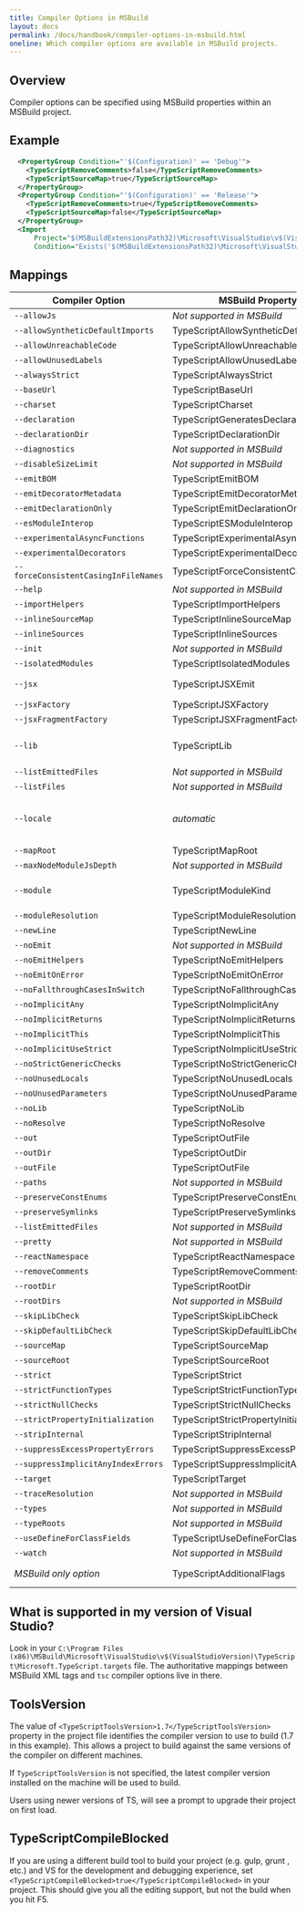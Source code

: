 ```yaml
---
title: Compiler Options in MSBuild
layout: docs
permalink: /docs/handbook/compiler-options-in-msbuild.html
oneline: Which compiler options are available in MSBuild projects.
---
```


## Overview

Compiler options can be specified using MSBuild properties within an MSBuild project.

## Example

```XML
  <PropertyGroup Condition="'$(Configuration)' == 'Debug'">
    <TypeScriptRemoveComments>false</TypeScriptRemoveComments>
    <TypeScriptSourceMap>true</TypeScriptSourceMap>
  </PropertyGroup>
  <PropertyGroup Condition="'$(Configuration)' == 'Release'">
    <TypeScriptRemoveComments>true</TypeScriptRemoveComments>
    <TypeScriptSourceMap>false</TypeScriptSourceMap>
  </PropertyGroup>
  <Import
      Project="$(MSBuildExtensionsPath32)\Microsoft\VisualStudio\v$(VisualStudioVersion)\TypeScript\Microsoft.TypeScript.targets"
      Condition="Exists('$(MSBuildExtensionsPath32)\Microsoft\VisualStudio\v$(VisualStudioVersion)\TypeScript\Microsoft.TypeScript.targets')" />
```

## Mappings

| Compiler Option                      | MSBuild Property Name                      | Allowed Values                              |
| ------------------------------------ | ------------------------------------------ | ------------------------------------------- |
| `--allowJs`                          | _Not supported in MSBuild_                 |
| `--allowSyntheticDefaultImports`     | TypeScriptAllowSyntheticDefaultImports     | boolean                                     |
| `--allowUnreachableCode`             | TypeScriptAllowUnreachableCode             | boolean                                     |
| `--allowUnusedLabels`                | TypeScriptAllowUnusedLabels                | boolean                                     |
| `--alwaysStrict`                     | TypeScriptAlwaysStrict                     | boolean                                     |
| `--baseUrl`                          | TypeScriptBaseUrl                          | File path                                   |
| `--charset`                          | TypeScriptCharset                          |
| `--declaration`                      | TypeScriptGeneratesDeclarations            | boolean                                     |
| `--declarationDir`                   | TypeScriptDeclarationDir                   | File path                                   |
| `--diagnostics`                      | _Not supported in MSBuild_                 |
| `--disableSizeLimit`                 | _Not supported in MSBuild_                 |
| `--emitBOM`                          | TypeScriptEmitBOM                          | boolean                                     |
| `--emitDecoratorMetadata`            | TypeScriptEmitDecoratorMetadata            | boolean                                     |
| `--emitDeclarationOnly`              | TypeScriptEmitDeclarationOnly              | boolean                                     |
| `--esModuleInterop`                  | TypeScriptESModuleInterop                  | boolean                                     |
| `--experimentalAsyncFunctions`       | TypeScriptExperimentalAsyncFunctions       | boolean                                     |
| `--experimentalDecorators`           | TypeScriptExperimentalDecorators           | boolean                                     |
| `--forceConsistentCasingInFileNames` | TypeScriptForceConsistentCasingInFileNames | boolean                                     |
| `--help`                             | _Not supported in MSBuild_                 |
| `--importHelpers`                    | TypeScriptImportHelpers                    | boolean                                     |
| `--inlineSourceMap`                  | TypeScriptInlineSourceMap                  | boolean                                     |
| `--inlineSources`                    | TypeScriptInlineSources                    | boolean                                     |
| `--init`                             | _Not supported in MSBuild_                 |
| `--isolatedModules`                  | TypeScriptIsolatedModules                  | boolean                                     |
| `--jsx`                              | TypeScriptJSXEmit                          | `react`, `react-native`, `preserve`         |
| `--jsxFactory`                       | TypeScriptJSXFactory                       | qualified name                              |
| `--jsxFragmentFactory`               | TypeScriptJSXFragmentFactory               | qualified name                              |
| `--lib`                              | TypeScriptLib                              | Comma-separated list of strings             |
| `--listEmittedFiles`                 | _Not supported in MSBuild_                 |
| `--listFiles`                        | _Not supported in MSBuild_                 |
| `--locale`                           | _automatic_                                | Automatically set to PreferredUILang value  |
| `--mapRoot`                          | TypeScriptMapRoot                          | File path                                   |
| `--maxNodeModuleJsDepth`             | _Not supported in MSBuild_                 |
| `--module`                           | TypeScriptModuleKind                       | `AMD`, `CommonJs`, `UMD`, `System` or `ES6` |
| `--moduleResolution`                 | TypeScriptModuleResolution                 | `Classic` or `Node`                         |
| `--newLine`                          | TypeScriptNewLine                          | `CRLF` or `LF`                              |
| `--noEmit`                           | _Not supported in MSBuild_                 |
| `--noEmitHelpers`                    | TypeScriptNoEmitHelpers                    | boolean                                     |
| `--noEmitOnError`                    | TypeScriptNoEmitOnError                    | boolean                                     |
| `--noFallthroughCasesInSwitch`       | TypeScriptNoFallthroughCasesInSwitch       | boolean                                     |
| `--noImplicitAny`                    | TypeScriptNoImplicitAny                    | boolean                                     |
| `--noImplicitReturns`                | TypeScriptNoImplicitReturns                | boolean                                     |
| `--noImplicitThis`                   | TypeScriptNoImplicitThis                   | boolean                                     |
| `--noImplicitUseStrict`              | TypeScriptNoImplicitUseStrict              | boolean                                     |
| `--noStrictGenericChecks`            | TypeScriptNoStrictGenericChecks            | boolean                                     |
| `--noUnusedLocals`                   | TypeScriptNoUnusedLocals                   | boolean                                     |
| `--noUnusedParameters`               | TypeScriptNoUnusedParameters               | boolean                                     |
| `--noLib`                            | TypeScriptNoLib                            | boolean                                     |
| `--noResolve`                        | TypeScriptNoResolve                        | boolean                                     |
| `--out`                              | TypeScriptOutFile                          | File path                                   |
| `--outDir`                           | TypeScriptOutDir                           | File path                                   |
| `--outFile`                          | TypeScriptOutFile                          | File path                                   |
| `--paths`                            | _Not supported in MSBuild_                 |
| `--preserveConstEnums`               | TypeScriptPreserveConstEnums               | boolean                                     |
| `--preserveSymlinks`                 | TypeScriptPreserveSymlinks                 | boolean                                     |
| `--listEmittedFiles`                 | _Not supported in MSBuild_                 |
| `--pretty`                           | _Not supported in MSBuild_                 |
| `--reactNamespace`                   | TypeScriptReactNamespace                   | string                                      |
| `--removeComments`                   | TypeScriptRemoveComments                   | boolean                                     |
| `--rootDir`                          | TypeScriptRootDir                          | File path                                   |
| `--rootDirs`                         | _Not supported in MSBuild_                 |
| `--skipLibCheck`                     | TypeScriptSkipLibCheck                     | boolean                                     |
| `--skipDefaultLibCheck`              | TypeScriptSkipDefaultLibCheck              | boolean                                     |
| `--sourceMap`                        | TypeScriptSourceMap                        | File path                                   |
| `--sourceRoot`                       | TypeScriptSourceRoot                       | File path                                   |
| `--strict`                           | TypeScriptStrict                           | boolean                                     |
| `--strictFunctionTypes`              | TypeScriptStrictFunctionTypes              | boolean                                     |
| `--strictNullChecks`                 | TypeScriptStrictNullChecks                 | boolean                                     |
| `--strictPropertyInitialization`     | TypeScriptStrictPropertyInitialization     | boolean                                     |
| `--stripInternal`                    | TypeScriptStripInternal                    | boolean                                     |
| `--suppressExcessPropertyErrors`     | TypeScriptSuppressExcessPropertyErrors     | boolean                                     |
| `--suppressImplicitAnyIndexErrors`   | TypeScriptSuppressImplicitAnyIndexErrors   | boolean                                     |
| `--target`                           | TypeScriptTarget                           | `ES3`, `ES5`, or `ES6`                      |
| `--traceResolution`                  | _Not supported in MSBuild_                 |
| `--types`                            | _Not supported in MSBuild_                 |
| `--typeRoots`                        | _Not supported in MSBuild_                 |
| `--useDefineForClassFields`          | TypeScriptUseDefineForClassFields          | boolean                                     |
| `--watch`                            | _Not supported in MSBuild_                 |
| _MSBuild only option_                | TypeScriptAdditionalFlags                  | _Any compiler option_                       |

## What is supported in my version of Visual Studio?

Look in your `C:\Program Files (x86)\MSBuild\Microsoft\VisualStudio\v$(VisualStudioVersion)\TypeScript\Microsoft.TypeScript.targets` file.
The authoritative mappings between MSBuild XML tags and `tsc` compiler options live in there.

## ToolsVersion

The value of `<TypeScriptToolsVersion>1.7</TypeScriptToolsVersion>` property in the project file identifies the compiler version to use to build (1.7 in this example).
This allows a project to build against the same versions of the compiler on different machines.

If `TypeScriptToolsVersion` is not specified, the latest compiler version installed on the machine will be used to build.

Users using newer versions of TS, will see a prompt to upgrade their project on first load.

## TypeScriptCompileBlocked

If you are using a different build tool to build your project (e.g. gulp, grunt , etc.) and VS for the development and debugging experience, set `<TypeScriptCompileBlocked>true</TypeScriptCompileBlocked>` in your project.
This should give you all the editing support, but not the build when you hit F5.

